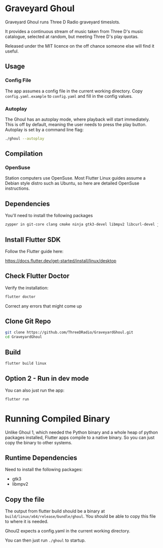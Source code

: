 # Graveyard Ghoul

Graveyard Ghoul runs Three D Radio graveyard timeslots.

It provides a continuous stream of music taken from Three D's music catalogue, selected at random, but meeting Three D's play quotas.

Released under the MIT licence on the off chance someone else will find it useful.

## Usage

### Config File

The app assumes a config file in the current working directory. Copy `config.yaml.example` to `config.yaml` and fill in the config values.

### Autoplay

The Ghoul has an autoplay mode, where playback will start immediately. This is off by default, meaning the user needs to press the play button. Autoplay is set by a command line flag:

```bash
./ghoul --autoplay
```

## Compilation

### OpenSuse

Station computers use OpenSuse. Most Flutter Linux guides assume a Debian style distro such as Ubuntu, so here are detailed OpenSuse instructions.

## Dependencies

You'll need to install the following packages

```bash
zypper in git-core clang cmake ninja gtk3-devel libmpv2 libcurl-devel java-21-openjdk-devel
```

## Install Flutter SDK

Follow the Flutter guide here:

https://docs.flutter.dev/get-started/install/linux/desktop

## Check Flutter Doctor

Verify the installation:

```bash
flutter doctor
```

Correct any errors that might come up

## Clone Git Repo

```bash
git clone https://github.com/ThreeDRadio/GraveyardGhoul.git
cd GraveyardGhoul
```

## Build

```bash
flutter build linux
```

## Option 2 - Run in dev mode

You can also just run the app:

```bash
flutter run
```

# Running Compiled Binary

Unlike Ghoul 1, which needed the Python binary and a whole heap of python packages installed, Flutter apps compile to a native binary. So you can just copy the binary to other systems.

## Runtime Dependencies

Need to install the following packages:

- gtk3
- libmpv2

## Copy the file

The output from flutter build should be a binary at ` build/linux/x64/release/bundle/ghoul`. You should be able to copy this file to where it is needed.

Ghoul2 expects a config.yaml in the current working directory.

You can then just run `./ghoul` to startup.
